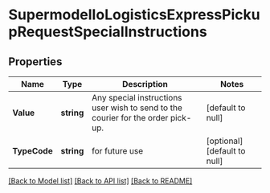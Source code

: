 # SupermodelIoLogisticsExpressPickupRequestSpecialInstructions

## Properties
Name | Type | Description | Notes
------------ | ------------- | ------------- | -------------
**Value** | **string** | Any special instructions user wish to send to the courier for the order pick-up. | [default to null]
**TypeCode** | **string** | for future use | [optional] [default to null]

[[Back to Model list]](../README.md#documentation-for-models) [[Back to API list]](../README.md#documentation-for-api-endpoints) [[Back to README]](../README.md)

